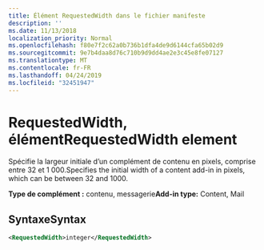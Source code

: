 ```yaml
---
title: Élément RequestedWidth dans le fichier manifeste
description: ''
ms.date: 11/13/2018
localization_priority: Normal
ms.openlocfilehash: f80e7f2c62a0b736b1dfa4de9d6144cfa65b02d9
ms.sourcegitcommit: 9e7b4daa8d76c710b9d9dd4ae2e3c45e8fe07127
ms.translationtype: MT
ms.contentlocale: fr-FR
ms.lasthandoff: 04/24/2019
ms.locfileid: "32451947"
---
```

# <a name="requestedwidth-element"></a><span data-ttu-id="2fe31-102">RequestedWidth, élément</span><span class="sxs-lookup"><span data-stu-id="2fe31-102">RequestedWidth element</span></span>

<span data-ttu-id="2fe31-103">Spécifie la largeur initiale d’un complément de contenu en pixels, comprise entre 32 et 1 000.</span><span class="sxs-lookup"><span data-stu-id="2fe31-103">Specifies the initial width of a content add-in in pixels, which can be between 32 and 1000.</span></span>

<span data-ttu-id="2fe31-104">**Type de complément :** contenu, messagerie</span><span class="sxs-lookup"><span data-stu-id="2fe31-104">**Add-in type:** Content, Mail</span></span>

## <a name="syntax"></a><span data-ttu-id="2fe31-105">Syntaxe</span><span class="sxs-lookup"><span data-stu-id="2fe31-105">Syntax</span></span>

```XML
<RequestedWidth>integer</RequestedWidth>
```

